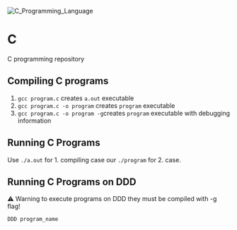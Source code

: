 ![C_Programming_Language](https://github.com/ElmarUhl/C/assets/157088447/17ee5f8a-0079-488c-be4b-44326719e6bb)

# C

C programming repository

## Compiling C programs

1. ```gcc program.c``` creates ```a.out``` executable
2. ```gcc program.c -o program``` creates ```program``` executable
3. ```gcc program.c -o program -g```creates ```program``` executable with debugging information

## Running C Programs

Use ```./a.out``` for 1. compiling case our ```./program``` for 2. case.

## Running C Programs on DDD

⚠️ Warning to execute programs on DDD they must be compiled with -g flag!

```DDD program_name```
